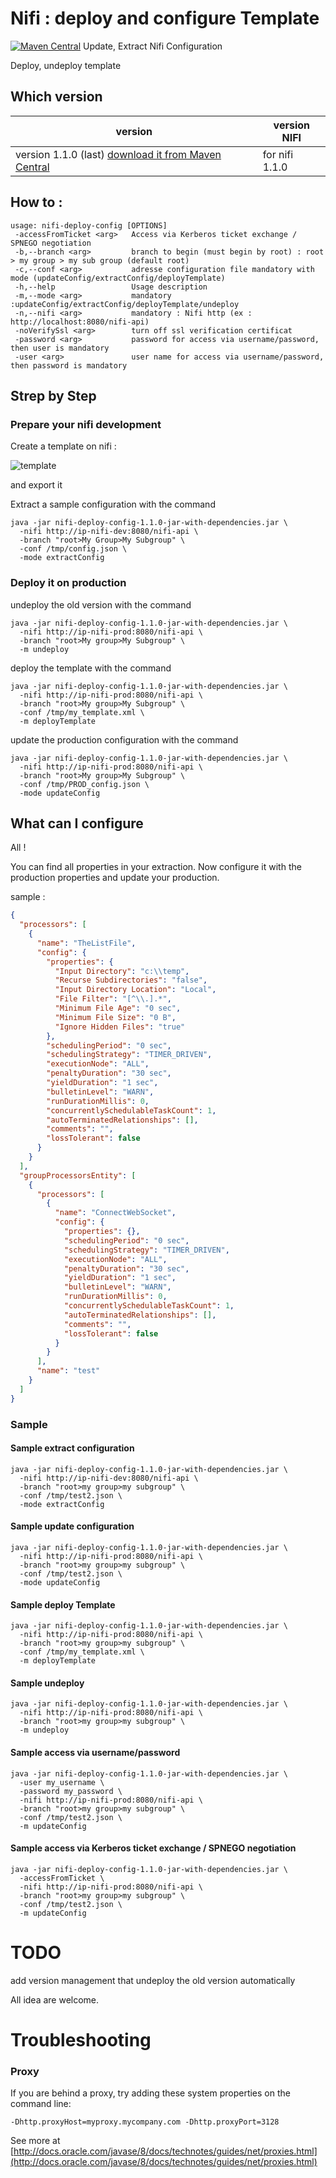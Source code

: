 

# Nifi : deploy and configure Template 
[![Maven Central](https://maven-badges.herokuapp.com/maven-central/com.github.hermannpencole/nifi-deploy-config/badge.svg)](https://maven-badges.herokuapp.com/maven-central/com.github.hermannpencole/nifi-deploy-config)
Update, Extract Nifi Configuration

Deploy, undeploy template

## Which version

| version                                  | version NIFI    |
| ---------------------------------------- | --------------- |
| version 1.1.0 (last) [download it from Maven Central](http://central.maven.org/maven2/com/github/hermannpencole/nifi-deploy-config/) | for nifi  1.1.0 |

## How to :

```shell
usage: nifi-deploy-config [OPTIONS]
 -accessFromTicket <arg>   Access via Kerberos ticket exchange / SPNEGO negotiation
 -b,--branch <arg>         branch to begin (must begin by root) : root > my group > my sub group (default root)
 -c,--conf <arg>           adresse configuration file mandatory with mode (updateConfig/extractConfig/deployTemplate)
 -h,--help                 Usage description
 -m,--mode <arg>           mandatory :updateConfig/extractConfig/deployTemplate/undeploy
 -n,--nifi <arg>           mandatory : Nifi http (ex : http://localhost:8080/nifi-api)
 -noVerifySsl <arg>        turn off ssl verification certificat
 -password <arg>           password for access via username/password, then user is mandatory
 -user <arg>               user name for access via username/password, then password is mandatory

```

## Strep by Step

### Prepare your nifi development

Create a template on nifi : 

![template](/docs/template.png)

and export it

Extract a sample configuration with the command

```shell
java -jar nifi-deploy-config-1.1.0-jar-with-dependencies.jar \
  -nifi http://ip-nifi-dev:8080/nifi-api \
  -branch "root>My Group>My Subgroup" \
  -conf /tmp/config.json \
  -mode extractConfig
```

### Deploy it on production

undeploy the old version with the command

```shell
java -jar nifi-deploy-config-1.1.0-jar-with-dependencies.jar \
  -nifi http://ip-nifi-prod:8080/nifi-api \
  -branch "root>My group>My Subgroup" \
  -m undeploy
```

deploy the template with the command

```shell
java -jar nifi-deploy-config-1.1.0-jar-with-dependencies.jar \
  -nifi http://ip-nifi-prod:8080/nifi-api \
  -branch "root>My group>My Subgroup" \
  -conf /tmp/my_template.xml \
  -m deployTemplate
```

update the production configuration with the command

```shell
java -jar nifi-deploy-config-1.1.0-jar-with-dependencies.jar \
  -nifi http://ip-nifi-prod:8080/nifi-api \
  -branch "root>My group>My Subgroup" \
  -conf /tmp/PROD_config.json \
  -mode updateConfig
```

## What can I configure

All !

You can find all properties in your extraction. Now configure it with the production properties and update your production.

sample :
```json
{
  "processors": [
    {
      "name": "TheListFile",
      "config": {
        "properties": {
          "Input Directory": "c:\\temp",
          "Recurse Subdirectories": "false",
          "Input Directory Location": "Local",
          "File Filter": "[^\\.].*",
          "Minimum File Age": "0 sec",
          "Minimum File Size": "0 B",
          "Ignore Hidden Files": "true"
        },
        "schedulingPeriod": "0 sec",
        "schedulingStrategy": "TIMER_DRIVEN",
        "executionNode": "ALL",
        "penaltyDuration": "30 sec",
        "yieldDuration": "1 sec",
        "bulletinLevel": "WARN",
        "runDurationMillis": 0,
        "concurrentlySchedulableTaskCount": 1,
        "autoTerminatedRelationships": [],
        "comments": "",
        "lossTolerant": false
      }
    }
  ],
  "groupProcessorsEntity": [
    {
      "processors": [
        {
          "name": "ConnectWebSocket",
          "config": {
            "properties": {},
            "schedulingPeriod": "0 sec",
            "schedulingStrategy": "TIMER_DRIVEN",
            "executionNode": "ALL",
            "penaltyDuration": "30 sec",
            "yieldDuration": "1 sec",
            "bulletinLevel": "WARN",
            "runDurationMillis": 0,
            "concurrentlySchedulableTaskCount": 1,
            "autoTerminatedRelationships": [],
            "comments": "",
            "lossTolerant": false
          }
        }
      ],
      "name": "test"
    }
  ]
}
```
### Sample

#### Sample extract configuration

```shell
java -jar nifi-deploy-config-1.1.0-jar-with-dependencies.jar \
  -nifi http://ip-nifi-dev:8080/nifi-api \
  -branch "root>my group>my subgroup" \
  -conf /tmp/test2.json \
  -mode extractConfig
```

#### Sample update configuration

```shell
java -jar nifi-deploy-config-1.1.0-jar-with-dependencies.jar \
  -nifi http://ip-nifi-prod:8080/nifi-api \
  -branch "root>my group>my subgroup" \
  -conf /tmp/test2.json \
  -mode updateConfig
```

#### Sample deploy Template

```shell
java -jar nifi-deploy-config-1.1.0-jar-with-dependencies.jar \
  -nifi http://ip-nifi-prod:8080/nifi-api \
  -branch "root>my group>my subgroup" \
  -conf /tmp/my_template.xml \
  -m deployTemplate
```

#### Sample undeploy

```shell
java -jar nifi-deploy-config-1.1.0-jar-with-dependencies.jar \
  -nifi http://ip-nifi-prod:8080/nifi-api \
  -branch "root>my group>my subgroup" \
  -m undeploy
```

#### Sample access via username/password

```shell
java -jar nifi-deploy-config-1.1.0-jar-with-dependencies.jar \
  -user my_username \
  -password my_password \
  -nifi http://ip-nifi-prod:8080/nifi-api \
  -branch "root>my group>my subgroup" \
  -conf /tmp/test2.json \
  -m updateConfig
```

#### Sample access via Kerberos ticket exchange / SPNEGO negotiation

```shell
java -jar nifi-deploy-config-1.1.0-jar-with-dependencies.jar \
  -accessFromTicket \
  -nifi http://ip-nifi-prod:8080/nifi-api \
  -branch "root>my group>my subgroup" \
  -conf /tmp/test2.json \
  -m updateConfig
```

# TODO

add version management that undeploy the old version automatically

All idea are welcome. 

# Troubleshooting

### Proxy

If you are behind a proxy,  try adding these system properties on the command line:

```
-Dhttp.proxyHost=myproxy.mycompany.com -Dhttp.proxyPort=3128
```

See more at [http://docs.oracle.com/javase/8/docs/technotes/guides/net/proxies.html](http://docs.oracle.com/javase/8/docs/technotes/guides/net/proxies.html)